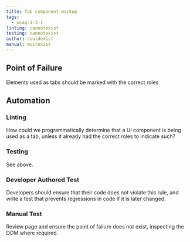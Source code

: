 ```yaml
---
title: Tab component markup
tags: 
  - wcag-1-3-1
linting: cannotexist
testing: cannotexist
author: couldexist
manual: mustexist
---
```


## Point of Failure
Elements used as tabs should be marked with the correct roles

## Automation

### Linting
How could we programmatically determine that a UI component is being used as a tab, unless it already had the correct roles to indicate such? 

### Testing
See above. 

### Developer Authored Test
Developers should ensure that their code does not violate this rule, and write a test that prevents regressions in code if it is later changed.

### Manual Test
Review page and ensure the point of failure does not exist, inspecting the DOM where required.